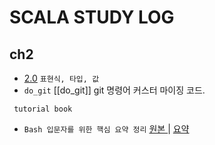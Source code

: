 # SCALA STUDY LOG

## ch2

- [2.0] `표현식, 타입, 값`
- `do_git` [[do_git]] git 명령어 커스터 마이징 코드.

[2.0]: /book/EssentialScala/ch1/1.1%20scala%20-%20repl.md

     tutorial book

- `Bash 입문자를 위한 핵심 요약 정리` [ 원본 ] | [ 요약 ]

[ 원본 ]: https://blog.gaerae.com/2015/01/bash-hello-world.html
[ 요약 ]: ..
